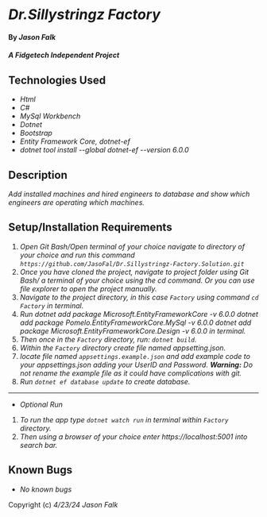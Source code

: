 # _Dr.Sillystringz Factory_

#### By _**Jason Falk**_

#### _A Fidgetech Independent Project_

## Technologies Used

* _Html_
* _C#_
* _MySql Workbench_
* _Dotnet_
* _Bootstrap_ 
* _Entity Framework Core, dotnet-ef_
* _dotnet tool install --global dotnet-ef --version 6.0.0_

## Description

_Add installed machines and hired engineers to database and show which engineers are operating which machines._

## Setup/Installation Requirements

1. _Open Git Bash/Open terminal of your choice navigate to directory of your choice and run this command `https://github.com/JasoFal/Dr.Sillystringz-Factory.Solution.git`_
2. _Once you have cloned the project, navigate to project folder using Git Bash/ a terminal of your choice using the cd command. Or you can use file explorer to open the project manually._
3. _Navigate to the project directory, in this case `Factory` using command `cd Factory` in terminal._
4. _Run dotnet add package Microsoft.EntityFrameworkCore -v 6.0.0_
   _dotnet add package Pomelo.EntityFrameworkCore.MySql -v 6.0.0_
   _dotnet add package Microsoft.EntityFrameworkCore.Design -v 6.0.0_
   _in terminal._
5. _Then once in the `Factory` directory, run: `dotnet build`._
6. _Within the `Factory` directory create file named appsetting.json._
7. _locate file named `appsettings.example.json` and add example code to your appsettings.json adding your UserID and Password. **Warning:** Do not rename the example file as it could have complications with git._
8. _Run `dotnet ef database update` to create database._
------------------
* _Optional Run_
1. _To run the app type `dotnet watch run` in terminal within `Factory` directory._
2. _Then using a browser of your choice enter https://localhost:5001 into search bar._

## Known Bugs

* _No known bugs_

Copyright (c) _4/23/24_ _Jason Falk_